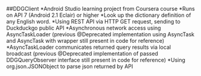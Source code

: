 ##DDGClient
*Android Studio learning project from Coursera course
*Runs on API 7 (Android 2.1 Eclair) or higher
*Look up the dictionary definition of any English word.
*Using REST API via HTTP GET request, sending to Duckduckgo public API
*Asynchronous network access using AsyncTaskLoader (previous @Deprecated implementation using AsyncTask and AsyncTask with wrapper still present in code for reference)
*AsyncTaskLoader communicates returned query results via local broadcast (previous @Deprecated implementation of passed DDGQueryObserver interface still present in code for reference)
*Using org.json.JSONObject to parse json returned by API
